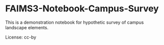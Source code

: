 # FAIMS3-Notebook-Campus-Survey

This is a demonstration notebook for hypothetic survey of campus landscape elements.

License: cc-by
